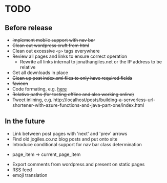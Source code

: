 # TODO

## Before release

* ~~Implement mobile support with nav bar~~
* ~~Clean out wordpress cruft from html~~
* Clean out excessive `<p>` tags everywhere
* Review all pages and links to ensure correct operation
  * Rewrite all links internal to jonathangiles.net or the IP address to be relative
* Get all downloads in place
* ~~Clean up post index.xml files to only have required fields~~
* ~~favicon~~
* Code formating, e.g. [here](file:///Users/jonathan/Code/jonathangiles.net/output/posts/natively-compiling-micronaut-microservices-using-graalvm-for-insanely-faster-startups/index.html)
* ~~Relative paths (for testing offline and also working online)~~
* Tweet inlining, e.g. http://localhost/posts/building-a-serverless-url-shortener-with-azure-functions-and-java-part-one/index.html

## In the future

* Link between post pages with 'next' and 'prev' arrows
* Find old jogiles.co.nz blog posts and put onto site
* Introduce conditional support for nav bar class determination
 - page_item -> current_page_item
* Export comments from wordpress and present on static pages
* RSS feed 
* emoji translation